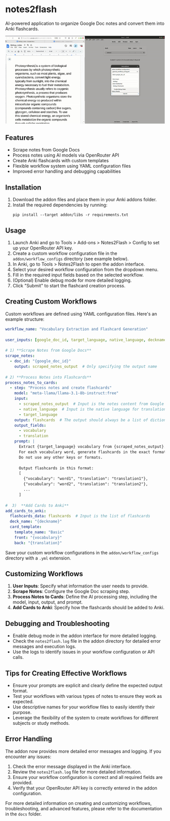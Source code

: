 # notes2flash
AI-powered application to organize Google Doc notes and convert them into Anki flashcards.

![Notes2Flash Demo](docs/notes2flash_demo.gif)



## Features

- Scrape notes from Google Docs
- Process notes using AI models via OpenRouter API
- Create Anki flashcards with custom templates
- Flexible workflow system using YAML configuration files
- Improved error handling and debugging capabilities

## Installation

1. Download the addon files and place them in your Anki addons folder.
2. Install the required dependencies by running:
   ```
   pip install --target addon/libs -r requirements.txt
   ```

## Usage

1. Launch Anki and go to Tools > Add-ons > Notes2Flash > Config to set up your OpenRouter API key.
2. Create a custom workflow configuration file in the `addon/workflow_configs` directory (see example below).
3. In Anki, go to Tools > Notes2Flash to open the addon interface.
4. Select your desired workflow configuration from the dropdown menu.
5. Fill in the required input fields based on the selected workflow.
6. (Optional) Enable debug mode for more detailed logging.
7. Click "Submit" to start the flashcard creation process.

## Creating Custom Workflows

Custom workflows are defined using YAML configuration files. Here's an example structure:

```yaml
workflow_name: "Vocabulary Extraction and Flashcard Generation"

user_inputs: [google_doc_id, target_language, native_language, deckname]

# 1) **Scrape Notes from Google Docs**
scrape_notes:
  - doc_id: "{google_doc_id}"
    output: scraped_notes_output  # Only specifying the output name

# 2) **Process Notes into Flashcards**
process_notes_to_cards:
  - step: "Process notes and create flashcards"
    model: "meta-llama/llama-3.1-8b-instruct:free"
    input:
      - scraped_notes_output  # Input is the notes content from Google Docs
      - native_language  # Input is the native language for translation
      - target_language
    output: flashcards  # The output should always be a list of dictionaries with the following fields:
    output_fields:
      - vocabulary
      - translation
    prompt: |
      Extract {target_language} vocabulary from {scraped_notes_output}. Translate it into {native_language}.
      For each vocabulary word, generate flashcards in the exact format below, where the key for the word should be "vocabulary" and the key for the translation should be "translation". 
      Do not use any other keys or formats.

      Output flashcards in this format:
      [
        {"vocabulary": "word1", "translation": "translation1"},
        {"vocabulary": "word2", "translation": "translation2"},
        ...
      ]
     
#  3)  **Add Cards to Anki**
add_cards_to_anki:
  flashcards_data: flashcards  # Input is the list of flashcards
  deck_name: "{deckname}"
  card_template:
    template_name: "Basic"
    front: "{vocabulary}"
    back: "{translation}"

```

Save your custom workflow configurations in the `addon/workflow_configs` directory with a `.yml` extension.

## Customizing Workflows

1. **User Inputs**: Specify what information the user needs to provide.
2. **Scrape Notes**: Configure the Google Doc scraping step.
3. **Process Notes to Cards**: Define the AI processing step, including the model, input, output, and prompt.
4. **Add Cards to Anki**: Specify how the flashcards should be added to Anki.

## Debugging and Troubleshooting

- Enable debug mode in the addon interface for more detailed logging.
- Check the `notes2flash.log` file in the addon directory for detailed error messages and execution logs.
- Use the logs to identify issues in your workflow configuration or API calls.

## Tips for Creating Effective Workflows

- Ensure your prompts are explicit and clearly define the expected output format.
- Test your workflows with various types of notes to ensure they work as expected.
- Use descriptive names for your workflow files to easily identify their purpose.
- Leverage the flexibility of the system to create workflows for different subjects or study methods.

## Error Handling

The addon now provides more detailed error messages and logging. If you encounter any issues:

1. Check the error message displayed in the Anki interface.
2. Review the `notes2flash.log` file for more detailed information.
3. Ensure your workflow configuration is correct and all required fields are provided.
4. Verify that your OpenRouter API key is correctly entered in the addon configuration.

For more detailed information on creating and customizing workflows, troubleshooting, and advanced features, please refer to the documentation in the `docs` folder.
